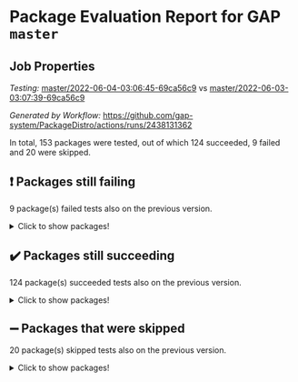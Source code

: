 # Package Evaluation Report for GAP `master`

## Job Properties

*Testing:* [master/2022-06-04-03:06:45-69ca56c9](https://github.com/gap-system/PackageDistro/blob/data/reports/master/2022-06-04-03:06:45-69ca56c9) vs [master/2022-06-03-03:07:39-69ca56c9](https://github.com/gap-system/PackageDistro/blob/data/reports/master/2022-06-03-03:07:39-69ca56c9)

*Generated by Workflow:* https://github.com/gap-system/PackageDistro/actions/runs/2438131362

In total, 153 packages were tested, out of which 124 succeeded, 9 failed and 20 were skipped.

## :exclamation: Packages still failing

9 package(s) failed tests also on the previous version.
<details><summary>Click to show packages!</summary>

- fining 1.4.1 [(failure)](https://github.com/gap-system/PackageDistro/runs/6735396288?check_suite_focus=true)
- francy 1.2.4 [(failure)](https://github.com/gap-system/PackageDistro/runs/6735396573?check_suite_focus=true)
- hap 1.39 [(failure)](https://github.com/gap-system/PackageDistro/runs/6735397125?check_suite_focus=true)
- normalizinterface 1.3.2 [(failure)](https://github.com/gap-system/PackageDistro/runs/6735398153?check_suite_focus=true)
- packagemanager 1.2 [(failure)](https://github.com/gap-system/PackageDistro/runs/6735398312?check_suite_focus=true)
- rcwa 4.6.4 [(failure)](https://github.com/gap-system/PackageDistro/runs/6735398748?check_suite_focus=true)
- recog 1.3.2 [(failure)](https://github.com/gap-system/PackageDistro/runs/6735398829?check_suite_focus=true)
- semigroups 4.0.0 [(failure)](https://github.com/gap-system/PackageDistro/runs/6735398975?check_suite_focus=true)
- ugaly 4.0.2 [(failure)](https://github.com/gap-system/PackageDistro/runs/6735399371?check_suite_focus=true)
</details>

## :heavy_check_mark: Packages still succeeding

124 package(s) succeeded tests also on the previous version.
<details><summary>Click to show packages!</summary>

- ace 5.4 [(success)](https://github.com/gap-system/PackageDistro/runs/6735394990?check_suite_focus=true)
- aclib 1.3.2 [(success)](https://github.com/gap-system/PackageDistro/runs/6735395029?check_suite_focus=true)
- agt 0.2 [(success)](https://github.com/gap-system/PackageDistro/runs/6735395056?check_suite_focus=true)
- alnuth 3.2.1 [(success)](https://github.com/gap-system/PackageDistro/runs/6735395097?check_suite_focus=true)
- anupq 3.2.6 [(success)](https://github.com/gap-system/PackageDistro/runs/6735395149?check_suite_focus=true)
- atlasrep 2.1.2 [(success)](https://github.com/gap-system/PackageDistro/runs/6735395188?check_suite_focus=true)
- autodoc 2022.03.10 [(success)](https://github.com/gap-system/PackageDistro/runs/6735395219?check_suite_focus=true)
- automata 1.15 [(success)](https://github.com/gap-system/PackageDistro/runs/6735395256?check_suite_focus=true)
- automgrp 1.3.2 [(success)](https://github.com/gap-system/PackageDistro/runs/6735395289?check_suite_focus=true)
- autpgrp 1.10.2 [(success)](https://github.com/gap-system/PackageDistro/runs/6735395333?check_suite_focus=true)
- cap 2022.05-09 [(success)](https://github.com/gap-system/PackageDistro/runs/6735395376?check_suite_focus=true)
- caratinterface 2.3.3 [(success)](https://github.com/gap-system/PackageDistro/runs/6735395422?check_suite_focus=true)
- cddinterface 2020.06.24 [(success)](https://github.com/gap-system/PackageDistro/runs/6735395464?check_suite_focus=true)
- circle 1.6.5 [(success)](https://github.com/gap-system/PackageDistro/runs/6735395502?check_suite_focus=true)
- classicpres 1.22 [(success)](https://github.com/gap-system/PackageDistro/runs/6735395542?check_suite_focus=true)
- cohomolo 1.6.10 [(success)](https://github.com/gap-system/PackageDistro/runs/6735395573?check_suite_focus=true)
- congruence 1.2.4 [(success)](https://github.com/gap-system/PackageDistro/runs/6735395617?check_suite_focus=true)
- corelg 1.56 [(success)](https://github.com/gap-system/PackageDistro/runs/6735395660?check_suite_focus=true)
- crime 1.6 [(success)](https://github.com/gap-system/PackageDistro/runs/6735395699?check_suite_focus=true)
- crisp 1.4.5 [(success)](https://github.com/gap-system/PackageDistro/runs/6735395735?check_suite_focus=true)
- crypting 0.10 [(success)](https://github.com/gap-system/PackageDistro/runs/6735395781?check_suite_focus=true)
- cryst 4.1.24 [(success)](https://github.com/gap-system/PackageDistro/runs/6735395806?check_suite_focus=true)
- crystcat 1.1.9 [(success)](https://github.com/gap-system/PackageDistro/runs/6735395830?check_suite_focus=true)
- ctbllib 1.3.4 [(success)](https://github.com/gap-system/PackageDistro/runs/6735395855?check_suite_focus=true)
- cubefree 1.19 [(success)](https://github.com/gap-system/PackageDistro/runs/6735395878?check_suite_focus=true)
- curlinterface 2.2.2 [(success)](https://github.com/gap-system/PackageDistro/runs/6735395897?check_suite_focus=true)
- cvec 2.7.5 [(success)](https://github.com/gap-system/PackageDistro/runs/6735395928?check_suite_focus=true)
- datastructures 0.2.7 [(success)](https://github.com/gap-system/PackageDistro/runs/6735395959?check_suite_focus=true)
- deepthought 1.0.5 [(success)](https://github.com/gap-system/PackageDistro/runs/6735395981?check_suite_focus=true)
- design 1.7 [(success)](https://github.com/gap-system/PackageDistro/runs/6735396008?check_suite_focus=true)
- difsets 2.3.1 [(success)](https://github.com/gap-system/PackageDistro/runs/6735396036?check_suite_focus=true)
- digraphs 1.5.3 [(success)](https://github.com/gap-system/PackageDistro/runs/6735396061?check_suite_focus=true)
- edim 1.3.5 [(success)](https://github.com/gap-system/PackageDistro/runs/6735396080?check_suite_focus=true)
- example 4.3.1 [(success)](https://github.com/gap-system/PackageDistro/runs/6735396107?check_suite_focus=true)
- factint 1.6.3 [(success)](https://github.com/gap-system/PackageDistro/runs/6735396138?check_suite_focus=true)
- ferret 1.0.7 [(success)](https://github.com/gap-system/PackageDistro/runs/6735396199?check_suite_focus=true)
- fga 1.4.0 [(success)](https://github.com/gap-system/PackageDistro/runs/6735396245?check_suite_focus=true)
- float 1.0.3 [(success)](https://github.com/gap-system/PackageDistro/runs/6735396329?check_suite_focus=true)
- format 1.4.3 [(success)](https://github.com/gap-system/PackageDistro/runs/6735396369?check_suite_focus=true)
- forms 1.2.7 [(success)](https://github.com/gap-system/PackageDistro/runs/6735396414?check_suite_focus=true)
- fplsa 1.2.5 [(success)](https://github.com/gap-system/PackageDistro/runs/6735396468?check_suite_focus=true)
- fr 2.4.8 [(success)](https://github.com/gap-system/PackageDistro/runs/6735396511?check_suite_focus=true)
- fwtree 1.3 [(success)](https://github.com/gap-system/PackageDistro/runs/6735396624?check_suite_focus=true)
- gbnp 1.0.5 [(success)](https://github.com/gap-system/PackageDistro/runs/6735396659?check_suite_focus=true)
- generalizedmorphismsforcap 2022.05-01 [(success)](https://github.com/gap-system/PackageDistro/runs/6735396699?check_suite_focus=true)
- genss 1.6.6 [(success)](https://github.com/gap-system/PackageDistro/runs/6735396766?check_suite_focus=true)
- gradedringforhomalg 2022.03-01 [(success)](https://github.com/gap-system/PackageDistro/runs/6735396806?check_suite_focus=true)
- grape 4.8.5 [(success)](https://github.com/gap-system/PackageDistro/runs/6735396854?check_suite_focus=true)
- groupoids 1.69 [(success)](https://github.com/gap-system/PackageDistro/runs/6735396903?check_suite_focus=true)
- grpconst 2.6.2 [(success)](https://github.com/gap-system/PackageDistro/runs/6735396982?check_suite_focus=true)
- guarana 0.96.3 [(success)](https://github.com/gap-system/PackageDistro/runs/6735397037?check_suite_focus=true)
- guava 3.16 [(success)](https://github.com/gap-system/PackageDistro/runs/6735397076?check_suite_focus=true)
- hapcryst 0.1.14 [(success)](https://github.com/gap-system/PackageDistro/runs/6735397166?check_suite_focus=true)
- hecke 1.5.3 [(success)](https://github.com/gap-system/PackageDistro/runs/6735397207?check_suite_focus=true)
- help 3.5 [(success)](https://github.com/gap-system/PackageDistro/runs/6735397253?check_suite_focus=true)
- idrel 2.43 [(success)](https://github.com/gap-system/PackageDistro/runs/6735397286?check_suite_focus=true)
- images 1.3.1 [(success)](https://github.com/gap-system/PackageDistro/runs/6735397322?check_suite_focus=true)
- intpic 0.2.4 [(success)](https://github.com/gap-system/PackageDistro/runs/6735397372?check_suite_focus=true)
- io 4.7.2 [(success)](https://github.com/gap-system/PackageDistro/runs/6735397420?check_suite_focus=true)
- irredsol 1.4.3 [(success)](https://github.com/gap-system/PackageDistro/runs/6735397489?check_suite_focus=true)
- json 2.1.0 [(success)](https://github.com/gap-system/PackageDistro/runs/6735397541?check_suite_focus=true)
- jupyterkernel 1.4.1 [(success)](https://github.com/gap-system/PackageDistro/runs/6735397577?check_suite_focus=true)
- jupyterviz 1.5.1 [(success)](https://github.com/gap-system/PackageDistro/runs/6735397622?check_suite_focus=true)
- kan 1.34 [(success)](https://github.com/gap-system/PackageDistro/runs/6735397651?check_suite_focus=true)
- kbmag 1.5.9 [(success)](https://github.com/gap-system/PackageDistro/runs/6735397683?check_suite_focus=true)
- laguna 3.9.5 [(success)](https://github.com/gap-system/PackageDistro/runs/6735397702?check_suite_focus=true)
- liealgdb 2.2.1 [(success)](https://github.com/gap-system/PackageDistro/runs/6735397720?check_suite_focus=true)
- liepring 2.6 [(success)](https://github.com/gap-system/PackageDistro/runs/6735397740?check_suite_focus=true)
- liering 2.4.2 [(success)](https://github.com/gap-system/PackageDistro/runs/6735397761?check_suite_focus=true)
- linearalgebraforcap 2022.05-04 [(success)](https://github.com/gap-system/PackageDistro/runs/6735397790?check_suite_focus=true)
- loops 3.4.1 [(success)](https://github.com/gap-system/PackageDistro/runs/6735397812?check_suite_focus=true)
- lpres 1.0.3 [(success)](https://github.com/gap-system/PackageDistro/runs/6735397831?check_suite_focus=true)
- majoranaalgebras 1.4 [(success)](https://github.com/gap-system/PackageDistro/runs/6735397850?check_suite_focus=true)
- mapclass 1.4.5 [(success)](https://github.com/gap-system/PackageDistro/runs/6735397892?check_suite_focus=true)
- matgrp 0.64 [(success)](https://github.com/gap-system/PackageDistro/runs/6735397923?check_suite_focus=true)
- modisom 2.5.2 [(success)](https://github.com/gap-system/PackageDistro/runs/6735397948?check_suite_focus=true)
- modulepresentationsforcap 2022.05-03 [(success)](https://github.com/gap-system/PackageDistro/runs/6735397978?check_suite_focus=true)
- monoidalcategories 2022.05-06 [(success)](https://github.com/gap-system/PackageDistro/runs/6735398016?check_suite_focus=true)
- nconvex 2020.11-04 [(success)](https://github.com/gap-system/PackageDistro/runs/6735398047?check_suite_focus=true)
- nilmat 1.4.1 [(success)](https://github.com/gap-system/PackageDistro/runs/6735398076?check_suite_focus=true)
- nock 1.5 [(success)](https://github.com/gap-system/PackageDistro/runs/6735398115?check_suite_focus=true)
- nq 2.5.8 [(success)](https://github.com/gap-system/PackageDistro/runs/6735398188?check_suite_focus=true)
- numericalsgps 1.3.0 [(success)](https://github.com/gap-system/PackageDistro/runs/6735398218?check_suite_focus=true)
- openmath 11.5.1 [(success)](https://github.com/gap-system/PackageDistro/runs/6735398253?check_suite_focus=true)
- orb 4.8.4 [(success)](https://github.com/gap-system/PackageDistro/runs/6735398285?check_suite_focus=true)
- patternclass 2.4.2 [(success)](https://github.com/gap-system/PackageDistro/runs/6735398345?check_suite_focus=true)
- permut 2.0.4 [(success)](https://github.com/gap-system/PackageDistro/runs/6735398382?check_suite_focus=true)
- polenta 1.3.10 [(success)](https://github.com/gap-system/PackageDistro/runs/6735398424?check_suite_focus=true)
- polymaking 0.8.6 [(success)](https://github.com/gap-system/PackageDistro/runs/6735398480?check_suite_focus=true)
- primgrp 3.4.2 [(success)](https://github.com/gap-system/PackageDistro/runs/6735398520?check_suite_focus=true)
- profiling 2.5.0 [(success)](https://github.com/gap-system/PackageDistro/runs/6735398566?check_suite_focus=true)
- qpa 1.33 [(success)](https://github.com/gap-system/PackageDistro/runs/6735398607?check_suite_focus=true)
- quagroup 1.8.3 [(success)](https://github.com/gap-system/PackageDistro/runs/6735398665?check_suite_focus=true)
- radiroot 2.9 [(success)](https://github.com/gap-system/PackageDistro/runs/6735398698?check_suite_focus=true)
- rds 1.8 [(success)](https://github.com/gap-system/PackageDistro/runs/6735398798?check_suite_focus=true)
- repndecomp 1.2.1 [(success)](https://github.com/gap-system/PackageDistro/runs/6735398863?check_suite_focus=true)
- repsn 3.1.0 [(success)](https://github.com/gap-system/PackageDistro/runs/6735398901?check_suite_focus=true)
- resclasses 4.7.2 [(success)](https://github.com/gap-system/PackageDistro/runs/6735398931?check_suite_focus=true)
- scscp 2.3.1 [(success)](https://github.com/gap-system/PackageDistro/runs/6735398960?check_suite_focus=true)
- sglppow 2.2 [(success)](https://github.com/gap-system/PackageDistro/runs/6735398990?check_suite_focus=true)
- sgpviz 0.999.5 [(success)](https://github.com/gap-system/PackageDistro/runs/6735399006?check_suite_focus=true)
- simpcomp 2.1.14 [(success)](https://github.com/gap-system/PackageDistro/runs/6735399029?check_suite_focus=true)
- singular 2020.12.18 [(success)](https://github.com/gap-system/PackageDistro/runs/6735399047?check_suite_focus=true)
- sla 1.5.3 [(success)](https://github.com/gap-system/PackageDistro/runs/6735399059?check_suite_focus=true)
- smallgrp 1.5 [(success)](https://github.com/gap-system/PackageDistro/runs/6735399072?check_suite_focus=true)
- smallsemi 0.6.13 [(success)](https://github.com/gap-system/PackageDistro/runs/6735399090?check_suite_focus=true)
- sonata 2.9.4 [(success)](https://github.com/gap-system/PackageDistro/runs/6735399107?check_suite_focus=true)
- sophus 1.25 [(success)](https://github.com/gap-system/PackageDistro/runs/6735399130?check_suite_focus=true)
- spinsym 1.5.2 [(success)](https://github.com/gap-system/PackageDistro/runs/6735399165?check_suite_focus=true)
- symbcompcc 1.3.2 [(success)](https://github.com/gap-system/PackageDistro/runs/6735399196?check_suite_focus=true)
- thelma 1.3 [(success)](https://github.com/gap-system/PackageDistro/runs/6735399221?check_suite_focus=true)
- tomlib 1.2.9 [(success)](https://github.com/gap-system/PackageDistro/runs/6735399257?check_suite_focus=true)
- toric 1.9.5 [(success)](https://github.com/gap-system/PackageDistro/runs/6735399296?check_suite_focus=true)
- transgrp 3.6.2 [(success)](https://github.com/gap-system/PackageDistro/runs/6735399337?check_suite_focus=true)
- unipot 1.5 [(success)](https://github.com/gap-system/PackageDistro/runs/6735399401?check_suite_focus=true)
- unitlib 4.1.0 [(success)](https://github.com/gap-system/PackageDistro/runs/6735399433?check_suite_focus=true)
- utils 0.72 [(success)](https://github.com/gap-system/PackageDistro/runs/6735399470?check_suite_focus=true)
- uuid 0.7 [(success)](https://github.com/gap-system/PackageDistro/runs/6735399507?check_suite_focus=true)
- walrus 0.9991 [(success)](https://github.com/gap-system/PackageDistro/runs/6735399539?check_suite_focus=true)
- wedderga 4.10.2 [(success)](https://github.com/gap-system/PackageDistro/runs/6735399560?check_suite_focus=true)
- xmod 2.88 [(success)](https://github.com/gap-system/PackageDistro/runs/6735399582?check_suite_focus=true)
- xmodalg 1.22 [(success)](https://github.com/gap-system/PackageDistro/runs/6735399607?check_suite_focus=true)
- yangbaxter 0.10.0 [(success)](https://github.com/gap-system/PackageDistro/runs/6735399627?check_suite_focus=true)
- zeromqinterface 0.13 [(success)](https://github.com/gap-system/PackageDistro/runs/6735399646?check_suite_focus=true)
</details>

## :heavy_minus_sign: Packages that were skipped

20 package(s) skipped tests also on the previous version.
<details><summary>Click to show packages!</summary>

- 4ti2interface 2022.03-01 [(skipped)](https://github.com/gap-system/PackageDistro/runs/6735328006?check_suite_focus=true)
- browse 1.8.14 [(skipped)](https://github.com/gap-system/PackageDistro/runs/6735328006?check_suite_focus=true)
- examplesforhomalg 2022.03-01 [(skipped)](https://github.com/gap-system/PackageDistro/runs/6735328006?check_suite_focus=true)
- gapdoc 1.6.5 [(skipped)](https://github.com/gap-system/PackageDistro/runs/6735328006?check_suite_focus=true)
- gauss 2022.03-01 [(skipped)](https://github.com/gap-system/PackageDistro/runs/6735328006?check_suite_focus=true)
- gaussforhomalg 2022.03-01 [(skipped)](https://github.com/gap-system/PackageDistro/runs/6735328006?check_suite_focus=true)
- gradedmodules 2022.03-01 [(skipped)](https://github.com/gap-system/PackageDistro/runs/6735328006?check_suite_focus=true)
- homalg 2022.03-01 [(skipped)](https://github.com/gap-system/PackageDistro/runs/6735328006?check_suite_focus=true)
- homalgtocas 2022.03-01 [(skipped)](https://github.com/gap-system/PackageDistro/runs/6735328006?check_suite_focus=true)
- io_forhomalg 2022.03-01 [(skipped)](https://github.com/gap-system/PackageDistro/runs/6735328006?check_suite_focus=true)
- itc 1.5.1 [(skipped)](https://github.com/gap-system/PackageDistro/runs/6735328006?check_suite_focus=true)
- localizeringforhomalg 2022.03-01 [(skipped)](https://github.com/gap-system/PackageDistro/runs/6735328006?check_suite_focus=true)
- matricesforhomalg 2022.04-01 [(skipped)](https://github.com/gap-system/PackageDistro/runs/6735328006?check_suite_focus=true)
- modules 2022.03-01 [(skipped)](https://github.com/gap-system/PackageDistro/runs/6735328006?check_suite_focus=true)
- polycyclic 2.16 [(skipped)](https://github.com/gap-system/PackageDistro/runs/6735328006?check_suite_focus=true)
- ringsforhomalg 2022.04-01 [(skipped)](https://github.com/gap-system/PackageDistro/runs/6735328006?check_suite_focus=true)
- sco 2022.03-01 [(skipped)](https://github.com/gap-system/PackageDistro/runs/6735328006?check_suite_focus=true)
- toolsforhomalg 2022.05-01 [(skipped)](https://github.com/gap-system/PackageDistro/runs/6735328006?check_suite_focus=true)
- toricvarieties 2022.03.23 [(skipped)](https://github.com/gap-system/PackageDistro/runs/6735328006?check_suite_focus=true)
- xgap 4.31 [(skipped)](https://github.com/gap-system/PackageDistro/runs/6735328006?check_suite_focus=true)
</details>

